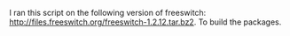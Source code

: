 I ran this script on the following version of freeswitch: http://files.freeswitch.org/freeswitch-1.2.12.tar.bz2. To build the packages.
